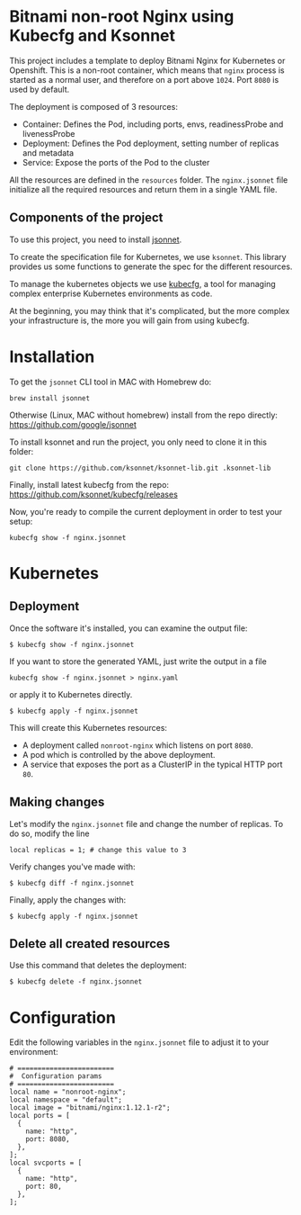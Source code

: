 # Bitnami non-root Nginx using Kubecfg and Ksonnet

This project includes a template to deploy Bitnami Nginx for Kubernetes or Openshift. 
This is a non-root container, which means that `nginx` process is started as a normal user, and therefore on a port above `1024`. Port `8080` is used by default.

The deployment is composed of  3 resources:

* Container: Defines the Pod, including ports, envs, readinessProbe and livenessProbe 
* Deployment: Defines the Pod deployment, setting number of replicas and metadata 
* Service: Expose the ports of the Pod to the cluster

All the resources are defined in the `resources` folder. The `nginx.jsonnet` file initialize all the required resources and return them in a single YAML file. 

## Components of the project

To use this project, you need to install [jsonnet](https://github.com/google/jsonnet/).

To create the specification file for Kubernetes, we use `ksonnet`. This library provides us some functions to generate the spec for the different resources.

To manage the kubernetes objects we use [kubecfg](https://github.com/ksonnet/kubecfg/), a tool for managing complex enterprise Kubernetes environments as code.

At the beginning, you may think that it's complicated, but the more complex your infrastructure is, the more you will gain from using kubecfg.

# Installation


To get the ```jsonnet``` CLI tool in MAC with Homebrew do:

```
brew install jsonnet
```
Otherwise (Linux, MAC without homebrew) install from the repo directly:
https://github.com/google/jsonnet

To install ksonnet and run the project, you only need to clone it in this folder:

```
git clone https://github.com/ksonnet/ksonnet-lib.git .ksonnet-lib
```

Finally, install latest kubecfg from the repo:
https://github.com/ksonnet/kubecfg/releases

Now, you're ready to compile the current deployment in order to test your setup:

```
kubecfg show -f nginx.jsonnet
```

# Kubernetes

## Deployment

Once the software it's installed, you can examine the output file:

```
$ kubecfg show -f nginx.jsonnet 
```

If you want to store the generated YAML, just write the output in a file

```
kubecfg show -f nginx.jsonnet > nginx.yaml
```
or apply it to Kubernetes directly.

```
$ kubecfg apply -f nginx.jsonnet 
```

This will create this Kubernetes resources:

- A deployment called `nonroot-nginx` which listens on port `8080`.
- A pod which is controlled by the above deployment.
- A service that exposes the port as a ClusterIP in the typical HTTP port `80`.

## Making changes 

Let's modify the `nginx.jsonnet` file and change the number of replicas. To do so, modify the line 

```
local replicas = 1; # change this value to 3 
```

Verify changes you've made with:

```
$ kubecfg diff -f nginx.jsonnet
```

Finally, apply the changes with:

```
$ kubecfg apply -f nginx.jsonnet
```

## Delete all created resources 

Use this command that deletes the deployment:

```
$ kubecfg delete -f nginx.jsonnet
```


# Configuration

Edit the following variables in the `nginx.jsonnet` file to adjust it to your environment:

```
# ========================
#  Configuration params
# ========================
local name = "nonroot-nginx";
local namespace = "default";
local image = "bitnami/nginx:1.12.1-r2";
local ports = [
  {
    name: "http",
    port: 8080,
  },
];
local svcports = [
  {
    name: "http",
    port: 80,
  },
];
```
